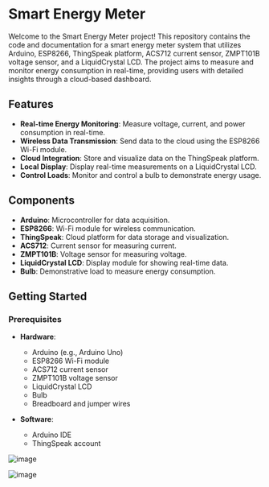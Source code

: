 # Smart Energy Meter

Welcome to the Smart Energy Meter project! This repository contains the code and documentation for a smart energy meter system that utilizes Arduino, ESP8266, ThingSpeak platform, ACS712 current sensor, ZMPT101B voltage sensor, and a LiquidCrystal LCD. The project aims to measure and monitor energy consumption in real-time, providing users with detailed insights through a cloud-based dashboard.

## Features

- **Real-time Energy Monitoring**: Measure voltage, current, and power consumption in real-time.
- **Wireless Data Transmission**: Send data to the cloud using the ESP8266 Wi-Fi module.
- **Cloud Integration**: Store and visualize data on the ThingSpeak platform.
- **Local Display**: Display real-time measurements on a LiquidCrystal LCD.
- **Control Loads**: Monitor and control a bulb to demonstrate energy usage.

## Components

- **Arduino**: Microcontroller for data acquisition.
- **ESP8266**: Wi-Fi module for wireless communication.
- **ThingSpeak**: Cloud platform for data storage and visualization.
- **ACS712**: Current sensor for measuring current.
- **ZMPT101B**: Voltage sensor for measuring voltage.
- **LiquidCrystal LCD**: Display module for showing real-time data.
- **Bulb**: Demonstrative load to measure energy consumption.

## Getting Started

### Prerequisites

- **Hardware**: 
  - Arduino (e.g., Arduino Uno)
  - ESP8266 Wi-Fi module
  - ACS712 current sensor
  - ZMPT101B voltage sensor
  - LiquidCrystal LCD
  - Bulb
  - Breadboard and jumper wires

- **Software**:
  - Arduino IDE
  - ThingSpeak account
  
![image](https://github.com/Magxtron/Smart_Energy_Meter/assets/157964593/90c55395-e729-4fa4-ae6f-824bf3b29b3d)

![image](https://github.com/Magxtron/Smart_Energy_Meter/assets/157964593/62e52bf0-6ed0-44b8-b98b-1ac521e158d8)
